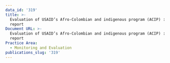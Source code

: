 ```yaml
---
data_id: '319'
title: >-
  Evaluation of USAID’s Afro-Colombian and indigenous program (ACIP) : baseline
  report
Document URL: >-
  Evaluation of USAID’s Afro-Colombian and indigenous program (ACIP) : baseline
  report
Practice Area:
  - Monitoring and Evaluation
publications_slug: '319'
---
```

